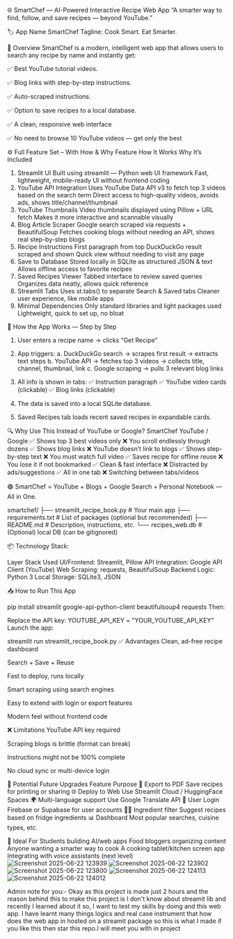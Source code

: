 🌐 SmartChef — AI-Powered Interactive Recipe Web App
“A smarter way to find, follow, and save recipes — beyond YouTube.”

🏷️ App Name
SmartChef
Tagline: Cook Smart. Eat Smarter.

📌 Overview
SmartChef is a modern, intelligent web app that allows users to search any recipe by name and instantly get:

✅ Best YouTube tutorial videos.

✅ Blog links with step-by-step instructions.

✅ Auto-scraped instructions.

✅ Option to save recipes to a local database.

✅ A clean, responsive web interface

✅ No need to browse 10 YouTube videos — get only the best

⚙️ Full Feature Set – With How & Why
Feature	How It Works	Why It’s Included
1. Streamlit UI	Built using streamlit — Python web UI framework	Fast, lightweight, mobile-ready UI without frontend coding
2. YouTube API Integration	Uses YouTube Data API v3 to fetch top 3 videos based on the search term	Direct access to high-quality videos, avoids ads, shows title/channel/thumbnail
3. YouTube Thumbnails	Video thumbnails displayed using Pillow + URL fetch	Makes it more interactive and scannable visually
4. Blog Article Scraper	Google search scraped via requests + BeautifulSoup	Fetches cooking blogs without needing an API, shows real step-by-step blogs
5. Recipe Instructions	First paragraph from top DuckDuckGo result scraped and shown	Quick view without needing to visit any page
6. Save to Database	Stored locally in SQLite as structured JSON & text	Allows offline access to favorite recipes
7. Saved Recipes Viewer	Tabbed interface to review saved queries	Organizes data neatly, allows quick reference
8. Streamlit Tabs	Uses st.tabs() to separate Search & Saved tabs	Cleaner user experience, like mobile apps
9. Minimal Dependencies	Only standard libraries and light packages used	Lightweight, quick to set up, no bloat

🔁 How the App Works — Step by Step

1. User enters a recipe name → clicks “Get Recipe”

2. App triggers:
    a. DuckDuckGo search → scrapes first result → extracts text steps
    b. YouTube API → fetches top 3 videos → collects title, channel, thumbnail, link
    c. Google scraping → pulls 3 relevant blog links

3. All info is shown in tabs:
    ✅ Instruction paragraph
    ✅ YouTube video cards (clickable)
    ✅ Blog links (clickable)

4. The data is saved into a local SQLite database.

5. Saved Recipes tab loads recent saved recipes in expandable cards.



🔍 Why Use This Instead of YouTube or Google?
SmartChef	YouTube / Google
✅ Shows top 3 best videos only	❌ You scroll endlessly through dozens
✅ Shows blog links	❌ YouTube doesn’t link to blogs
✅ Shows step-by-step text	❌ You must watch full video
✅ Saves recipe for offline reuse	❌ You lose it if not bookmarked
✅ Clean & fast interface	❌ Distracted by ads/suggestions
✅ All in one tab	❌ Switching between tabs/videos

🟢 SmartChef = YouTube + Blogs + Google Search + Personal Notebook — All in One.

smartchef/
├── streamlit_recipe_book.py      # Your main app
├── requirements.txt              # List of packages (optional but recommended)
├── README.md                     # Description, instructions, etc.
└── recipes_web.db                # (Optional) local DB (can be gitignored)

📦 Technology Stack:

Layer	Stack Used
UI/Frontend:	Streamlit, Pillow
API Integration:	Google API Client (YouTube)
Web Scraping:	requests, BeautifulSoup
Backend Logic:	Python 3
Local Storage:	SQLite3, JSON

📥 How to Run This App

pip install streamlit google-api-python-client beautifulsoup4 requests
Then:

Replace the API key:
YOUTUBE_API_KEY = "YOUR_YOUTUBE_API_KEY"
Launch the app:


streamlit run streamlit_recipe_book.py
✅ Advantages
Clean, ad-free recipe dashboard

Search + Save + Reuse

Fast to deploy, runs locally

Smart scraping using search engines

Easy to extend with login or export features

Modern feel without frontend code

❌ Limitations
YouTube API key required

Scraping blogs is brittle (format can break)

Instructions might not be 100% complete

No cloud sync or multi-device login

🚀 Potential Future Upgrades
Feature	Purpose
🧾 Export to PDF	Save recipes for printing or sharing
🌐 Deploy to Web	Use Streamlit Cloud / HuggingFace Spaces
🌍 Multi-language support	Use Google Translate API
🔐 User Login	Firebase or Supabase for user accounts
🧑‍🍳 Ingredient filter	Suggest recipes based on fridge ingredients
📊 Dashboard	Most popular searches, cuisine types, etc.

🧠 Ideal For
Students building AI/web apps
Food bloggers organizing content
Anyone wanting a smarter way to cook
A cooking tablet/kitchen screen app
Integrating with voice assistants (next level)
![Screenshot 2025-06-22 123939](https://github.com/user-attachments/assets/7037b383-26c5-4b4d-bfb4-e7ad37790747)
![Screenshot 2025-06-22 123902](https://github.com/user-attachments/assets/c0f45e40-dc61-4d7d-9fc4-7e9bc50c46a3)
![Screenshot 2025-06-22 123800](https://github.com/user-attachments/assets/98d85724-4a6c-49a3-b929-ffc047f4a210)
![Screenshot 2025-06-22 124113](https://github.com/user-attachments/assets/43d731fd-3103-4792-8a7a-16fffbd2e0e2)
![Screenshot 2025-06-22 124012](https://github.com/user-attachments/assets/93deddbf-0ddc-43e6-a086-4ef832beb0cf)

Admin note for you:-
Okay as this project is made just 2 hours and the reason behind this to make this project is I don't know about streamit lib and recently I learned about it so, I want to test my skills by doing and this web app. I have learnt many things logics and real case instrument that how does the web app in hosted on a streamit package so this is what I made if you like this then star this repo.I will meet you with in project
